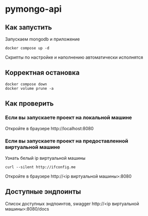 # pymongo-api

## Как запустить

Запускаем mongodb и приложение

```shell
docker compose up -d
```

Скрипты по настройке и наполнению автоматически исполнятся

## Корректная остановка

```shell
docker compose down
docker volume prune -a
```

## Как проверить

### Если вы запускаете проект на локальной машине

Откройте в браузере http://localhost:8080

### Если вы запускаете проект на предоставленной виртуальной машине

Узнать белый ip виртуальной машины

```shell
curl --silent http://ifconfig.me
```

Откройте в браузере http://<ip виртуальной машины>:8080

## Доступные эндпоинты

Список доступных эндпоинтов, swagger http://<ip виртуальной машины>:8080/docs